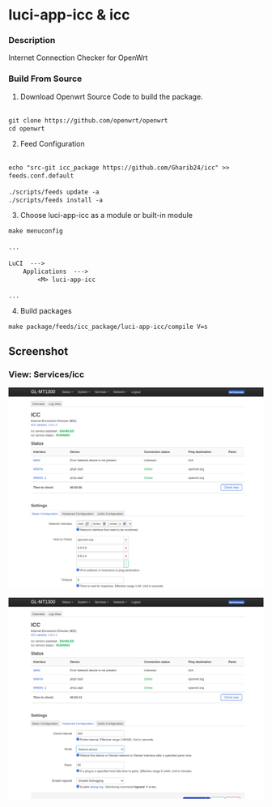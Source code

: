 # luci-app-icc & icc
        

### Description
Internet Connection Checker for OpenWrt

### Build From Source

1. Download Openwrt Source Code to build the package.

```shell

git clone https://github.com/openwrt/openwrt
cd openwrt

```

2. Feed Configuration

```shell

echo "src-git icc_package https://github.com/Gharib24/icc" >> feeds.conf.default

./scripts/feeds update -a
./scripts/feeds install -a
```

3. Choose luci-app-icc as a module or built-in module

```shell
make menuconfig

...

LuCI  --->
    Applications  --->
        <M> luci-app-icc

...

```

4. Build packages

```shell
make package/feeds/icc_package/luci-app-icc/compile V=s
```

## Screenshot 

### View: Services/icc
![screenshot](.documents/1.png)


![screenshot](.documents/2.png)


